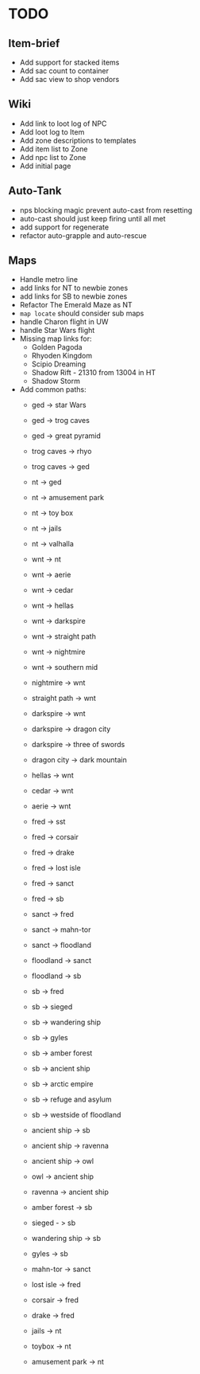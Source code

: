 # TODO

## Item-brief
- Add support for stacked items
- Add sac count to container
- Add sac view to shop vendors

## Wiki
- Add link to loot log of NPC
- Add loot log to Item
- Add zone descriptions to templates
- Add item list to Zone
- Add npc list to Zone
- Add initial page

## Auto-Tank
 - nps blocking magic prevent auto-cast from resetting
 - auto-cast should just keep firing until all met
 - add support for regenerate
 - refactor auto-grapple and auto-rescue

## Maps
 - Handle metro line
 - add links for NT to newbie zones
 - add links for SB to newbie zones
 - Refactor The Emerald Maze as NT
 - `map locate` should consider sub maps
 - handle Charon flight in UW
 - handle Star Wars flight
 - Missing map links for:
   - Golden Pagoda
   - Rhyoden Kingdom
   - Scipio Dreaming
   - Shadow Rift - 21310 from 13004 in HT
   - Shadow Storm
- Add common paths:
   - ged -> star Wars
   - ged -> trog caves
   - ged -> great pyramid

   - trog caves -> rhyo
   - trog caves -> ged

   - nt -> ged
   - nt -> amusement park
   - nt -> toy box
   - nt -> jails
   - nt -> valhalla

   - wnt -> nt
   - wnt -> aerie
   - wnt -> cedar
   - wnt -> hellas
   - wnt -> darkspire
   - wnt -> straight path
   - wnt -> nightmire
   - wnt -> southern mid

   - nightmire -> wnt

   - straight path -> wnt

   - darkspire -> wnt
   - darkspire -> dragon city
   - darkspire -> three of swords

   - dragon city -> dark mountain

   - hellas -> wnt

   - cedar -> wnt

   - aerie -> wnt

   - fred -> sst
   - fred -> corsair
   - fred -> drake
   - fred -> lost isle
   - fred -> sanct
   - fred -> sb

   - sanct -> fred
   - sanct -> mahn-tor
   - sanct -> floodland

   - floodland -> sanct
   - floodland -> sb

   - sb -> fred
   - sb -> sieged
   - sb -> wandering ship
   - sb -> gyles
   - sb -> amber forest
   - sb -> ancient ship
   - sb -> arctic empire
   - sb -> refuge and asylum
   - sb -> westside of floodland

   - ancient ship -> sb
   - ancient ship -> ravenna
   - ancient ship -> owl

   - owl -> ancient ship

   - ravenna -> ancient ship

   - amber forest -> sb

   - sieged - > sb

   - wandering ship -> sb

   - gyles -> sb

   - mahn-tor -> sanct

   - lost isle -> fred

   - corsair -> fred

   - drake -> fred

   - jails -> nt

   - toybox -> nt

   - amusement park -> nt

